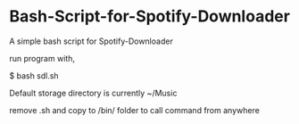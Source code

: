 # Bash-Script-for-Spotify-Downloader
A simple bash script for Spotify-Downloader 

run program with,  
  
$ bash sdl.sh
  
Default storage directory is currently ~/Music   

remove .sh and copy to /bin/ folder to call command from anywhere
